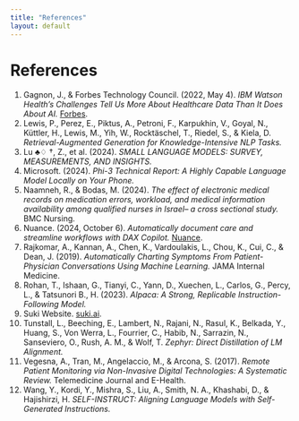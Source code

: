```yaml
---
title: "References"
layout: default
---
```


# References

1. Gagnon, J., & Forbes Technology Council. (2022, May 4). *IBM Watson Health’s Challenges Tell Us More About Healthcare Data Than It Does About AI.* [Forbes](https://www.forbes.com/...).
2. Lewis, P., Perez, E., Piktus, A., Petroni, F., Karpukhin, V., Goyal, N., Küttler, H., Lewis, M., Yih, W., Rocktäschel, T., Riedel, S., & Kiela, D. *Retrieval-Augmented Generation for Knowledge-Intensive NLP Tasks.*
3. Lu ♣♢ †, Z., et al. (2024). *SMALL LANGUAGE MODELS: SURVEY, MEASUREMENTS, AND INSIGHTS.*
4. Microsoft. (2024). *Phi-3 Technical Report: A Highly Capable Language Model Locally on Your Phone.*
5. Naamneh, R., & Bodas, M. (2024). *The effect of electronic medical records on medication errors, workload, and medical information availability among qualified nurses in Israel– a cross sectional study.* BMC Nursing.
6. Nuance. (2024, October 6). *Automatically document care and streamline workflows with DAX Copilot.* [Nuance](https://www.nuance.com/healthcare/...).
7. Rajkomar, A., Kannan, A., Chen, K., Vardoulakis, L., Chou, K., Cui, C., & Dean, J. (2019). *Automatically Charting Symptoms From Patient-Physician Conversations Using Machine Learning.* JAMA Internal Medicine.
8. Rohan, T., Ishaan, G., Tianyi, C., Yann, D., Xuechen, L., Carlos, G., Percy, L., & Tatsunori B., H. (2023). *Alpaca: A Strong, Replicable Instruction-Following Model.*
9. Suki Website. [suki.ai](https://www.suki.ai/).
10. Tunstall, L., Beeching, E., Lambert, N., Rajani, N., Rasul, K., Belkada, Y., Huang, S., Von Werra, L., Fourrier, C., Habib, N., Sarrazin, N., Sanseviero, O., Rush, A. M., & Wolf, T. *Zephyr: Direct Distillation of LM Alignment.*
11. Vegesna, A., Tran, M., Angelaccio, M., & Arcona, S. (2017). *Remote Patient Monitoring via Non-Invasive Digital Technologies: A Systematic Review.* Telemedicine Journal and E-Health.
12. Wang, Y., Kordi, Y., Mishra, S., Liu, A., Smith, N. A., Khashabi, D., & Hajishirzi, H. *SELF-INSTRUCT: Aligning Language Models with Self-Generated Instructions.*
